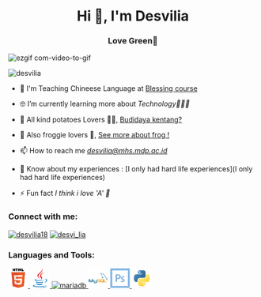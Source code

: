 <h1 align="center">Hi 👋, I'm Desvilia</h1>
<h3 align="center">Love Green💚</h3>

![ezgif com-video-to-gif](https://user-images.githubusercontent.com/126872569/223794643-4ba8e3b3-4cf4-4a73-acc0-9c8eeedee6bf.gif)


<p align="left"> <img src="https://komarev.com/ghpvc/?username=desvilia&label=Profile%20views&color=0e75b6&style=flat" alt="desvilia" /> </p>

- 🔭 I'm Teaching Chineese Language at [Blessing course](https://blessing-dempo.business.site/)

- 🤓 I’m currently learning more about *Technology👩🏻‍💻*

- 🍴 All kind potatoes Lovers 🍟🥔, [Budidaya kentang?](http://cybex.pertanian.go.id/mobile/artikel/89978/Langkah-Langkah--Budidaya-Kentang-/)

- 🐸 Also froggie lovers 💚, [See more about frog !](https://www.amphibianlife.com/frog-facts-for-kids/)

- 📫 How to reach me *desvilia@mhs.mdp.ac.id*

- 📄 Know about my experiences : [I only had hard life experiences](I only had hard life experiences)

- ⚡ Fun fact *I think i love 'A' 🤍*

<h3 align="left">Connect with me:</h3>
<p align="left">
<a href="https://twitter.com/desvilia18" target="blank"><img align="center" src="https://raw.githubusercontent.com/rahuldkjain/github-profile-readme-generator/master/src/images/icons/Social/twitter.svg" alt="desvilia18" height="30" width="40" /></a>
<a href="https://instagram.com/desvi_lia" target="blank"><img align="center" src="https://raw.githubusercontent.com/rahuldkjain/github-profile-readme-generator/master/src/images/icons/Social/instagram.svg" alt="desvi_lia" height="30" width="40" /></a>
</p>

<h3 align="left">Languages and Tools:</h3>
<p align="left"> <a href="https://www.w3.org/html/" target="_blank" rel="noreferrer"> <img src="https://raw.githubusercontent.com/devicons/devicon/master/icons/html5/html5-original-wordmark.svg" alt="html5" width="40" height="40"/> </a> <a href="https://www.java.com" target="_blank" rel="noreferrer"> <img src="https://raw.githubusercontent.com/devicons/devicon/master/icons/java/java-original.svg" alt="java" width="40" height="40"/> </a> <a href="https://mariadb.org/" target="_blank" rel="noreferrer"> <img src="https://www.vectorlogo.zone/logos/mariadb/mariadb-icon.svg" alt="mariadb" width="40" height="40"/> </a> <a href="https://www.mysql.com/" target="_blank" rel="noreferrer"> <img src="https://raw.githubusercontent.com/devicons/devicon/master/icons/mysql/mysql-original-wordmark.svg" alt="mysql" width="40" height="40"/> </a> <a href="https://www.photoshop.com/en" target="_blank" rel="noreferrer"> <img src="https://raw.githubusercontent.com/devicons/devicon/master/icons/photoshop/photoshop-line.svg" alt="photoshop" width="40" height="40"/> </a> <a href="https://www.python.org" target="_blank" rel="noreferrer"> <img src="https://raw.githubusercontent.com/devicons/devicon/master/icons/python/python-original.svg" alt="python" width="40" height="40"/> </a> </p>

